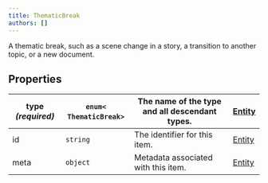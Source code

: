 ```yaml
---
title: ThematicBreak
authors: []
---
```


A thematic break, such as a scene change in a story, a transition to another topic, or a new document. 

## Properties

| **type _(required)_** | `enum<`​`ThematicBreak`​`>` | The name of the type and all descendant types. | [Entity](./Entity.html) |
| --------------------- | --------------------------- | ---------------------------------------------- | ----------------------- |
| id                    | `string`                    | The identifier for this item.                  | [Entity](./Entity.html) |
| meta                  | `object`                    | Metadata associated with this item.            | [Entity](./Entity.html) |
